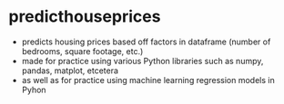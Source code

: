 # predicthouseprices

* predicts housing prices based off factors in dataframe (number of bedrooms, square footage, etc.)
* made for practice using various Python libraries such as numpy, pandas, matplot, etcetera 
* as well as for practice using machine learning regression models in Pyhon
